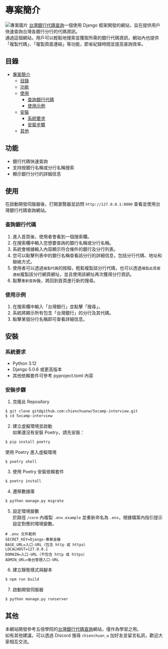 # 專案簡介  

![專案圖片](https://i.imgur.com/TWSDocn.png)
[台灣銀行代碼查詢](https://interview-5xcamp-7c73676fe792.herokuapp.com/)一個使用 Django 框架開發的網站，旨在提供用戶快速查詢台灣各銀行分行的代碼資訊。  
通過這個網站，用戶可以輕鬆地搜索並獲取所需的銀行代碼資訊，網站內也提供「複製代碼」、「複製頁面連結」等功能，節省紀錄時間並提高查詢效率。

## 目錄

- [專案簡介](#專案簡介)
  - [目錄](#目錄)
  - [功能](#功能)
  - [使用](#使用)
    - [查詢銀行代碼](#查詢銀行代碼)
    - [使用示例](#使用示例)
  - [安裝](#安裝)
    - [系統要求](#系統要求)
    - [安裝步驟](#安裝步驟)
  - [其他](#其他)

## 功能

- 銀行代碼快速查詢
- 支持按銀行名稱或分行名稱搜索
- 顯示銀行分行的詳細信息

## 使用

在啟動開發伺服器後，打開瀏覽器並訪問 `http://127.0.0.1:8000` 查看並使用台灣銀行代碼查詢網站。

### 查詢銀行代碼

1. 進入首頁後，使用者會看到一個搜索欄。
2. 在搜索欄中輸入您想要查詢的銀行名稱或分行名稱。
3. 系統會根據輸入內容顯示符合條件的銀行及分行列表。
4. 您可以點擊列表中的銀行名稱查看該分行的詳細信息，包括分行代碼、地址和聯絡方式。
5. 使用者可以透過`複製代碼`的按鈕，輕鬆複製該分行代碼，也可以透過`複製此頁面連結`複製該分行網頁網址，並且使用該網址再次獲得分行資訊。
6. 點擊`重新查詢`後，將回到首頁進行新的搜尋。

### 使用示例

1. 在搜索欄中輸入「台灣銀行」並點擊「搜尋」。
2. 系統將顯示所有包含「台灣銀行」的分行及其代碼。
3. 點擊某個分行名稱即可查看詳細信息。

## 安裝

### 系統要求

- Python 3.12
- Django 5.0.6 或更高版本
- 其他依賴套件可參考 pyproject.toml 內容

### 安裝步驟

1. 克隆此 Repository 
```bash
$ git clone git@github.com:chienchuanw/5xcamp-interview.git
$ cd 5xcamp-interview
```

2. 建立虛擬環境並啟動  
如果還沒有安裝 Poetry，請先安裝：
```bash
$ pip install poetry
```
使用 Poetry 進入虛擬環境  
```bash
$ poetry shell
```

3. 使用 Poetry 安裝依賴套件  
```bash
$ poetry install
```

4. 遷移數據庫  
```bash
$ python manage.py migrate
```

5. 設定環境變數  
於路徑 `/core` 內複製 `.env.example` 並重新命名為 `.env`，根據檔案內指引提示設定對應的環境變數。
```shell
# .env 文件範例
SECRET_KEY=Django-專案金鑰
BASE_URL=入口-URL（包含 http 或 https）
LOCALHOST=127.0.0.1
DOMAIN=入口-URL（不包含 http 或 https）
ADMIN_URL=後台管理入口-URL
```

6. 建立靜態樣式與腳本  
```bash
$ npm run build
```

7. 啟動開發伺服器  
```bash
$ python manage.py runserver
```

## 其他

本網站開發參考五倍學院的[台灣銀行代碼查詢](https://bank.5xcamp.us/)網站，僅作為學習之用。  
如有其他建議，可以透過 Discord 搜尋 `chienchuan_w` 加好友並留言私訊，歡迎大家相互交流。



